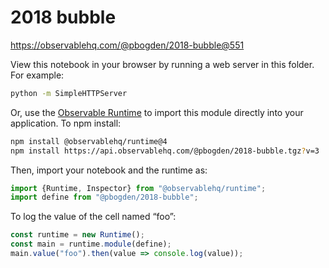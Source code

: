 # 2018 bubble

https://observablehq.com/@pbogden/2018-bubble@551

View this notebook in your browser by running a web server in this folder. For
example:

~~~sh
python -m SimpleHTTPServer
~~~

Or, use the [Observable Runtime](https://github.com/observablehq/runtime) to
import this module directly into your application. To npm install:

~~~sh
npm install @observablehq/runtime@4
npm install https://api.observablehq.com/@pbogden/2018-bubble.tgz?v=3
~~~

Then, import your notebook and the runtime as:

~~~js
import {Runtime, Inspector} from "@observablehq/runtime";
import define from "@pbogden/2018-bubble";
~~~

To log the value of the cell named “foo”:

~~~js
const runtime = new Runtime();
const main = runtime.module(define);
main.value("foo").then(value => console.log(value));
~~~

